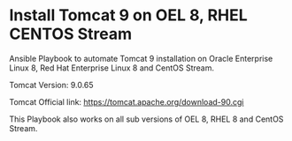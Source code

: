 # Install Tomcat 9 on OEL 8, RHEL CENTOS Stream

Ansible Playbook to automate Tomcat 9 installation on Oracle Enterprise Linux 8, Red Hat Enterprise Linux 8 and CentOS Stream.

Tomcat Version: 9.0.65 

Tomcat Official link: https://tomcat.apache.org/download-90.cgi

This Playbook also works on all sub versions of OEL 8, RHEL 8 and CentOS Stream.
